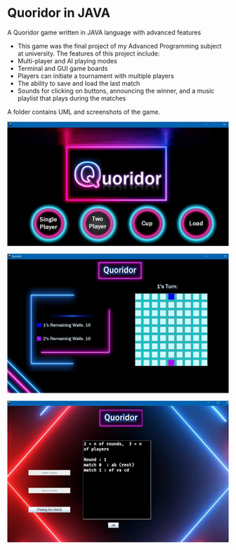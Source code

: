 # Quoridor in JAVA
A Quoridor game written in JAVA language with advanced features
- This game was the final project of my Advanced Programming subject at university.
The features of this project include:
- Multi-player and AI playing modes
- Terminal and GUI game boards
- Players can initiate a tournament with multiple players
- The ability to save and load the last match
- Sounds for clicking on buttons, announcing the winner, and a music playlist that plays during the matches

A folder contains UML and screenshots of the game.

![Main Manu](https://raw.githubusercontent.com/mohadli/Quoridor/refs/heads/main/UML_and_Screenshots/Main.jpg)

![Game Board](https://raw.githubusercontent.com/mohadli/Quoridor/refs/heads/main/UML_and_Screenshots/board.jpg)

![Cup Form](https://raw.githubusercontent.com/mohadli/Quoridor/refs/heads/main/UML_and_Screenshots/cup.jpg)

